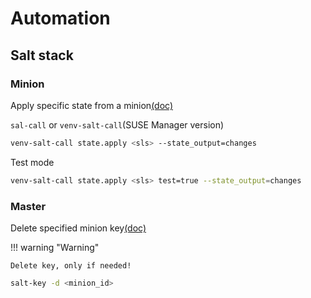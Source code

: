 # Automation

## Salt stack

### Minion

Apply specific state from a minion[(doc)](https://docs.saltproject.io/en/latest/ref/modules/all/salt.modules.state.html#module-salt.modules.state)

`sal-call` or `venv-salt-call`(SUSE Manager version)

```sh
venv-salt-call state.apply <sls> --state_output=changes
```

Test mode

```sh
venv-salt-call state.apply <sls> test=true --state_output=changes
```

### Master

Delete specified minion key[(doc)](https://docs.saltproject.io/en/latest/ref/cli/salt-key.html)

!!! warning "Warning"

    Delete key, only if needed!

```sh
salt-key -d <minion_id>
```
